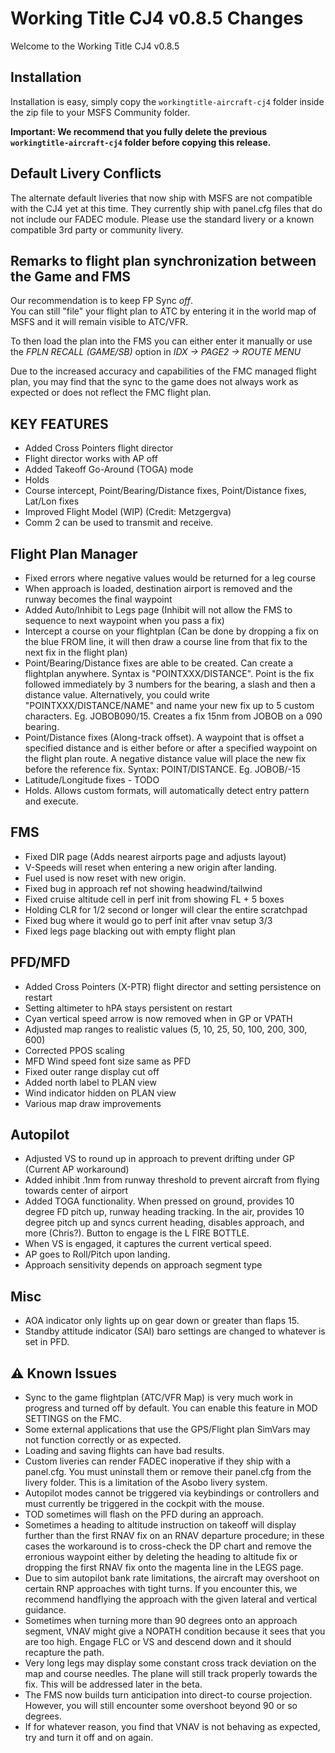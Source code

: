 # Working Title CJ4 v0.8.5 Changes

Welcome to the Working Title CJ4 v0.8.5

## Installation
Installation is easy, simply copy the `workingtitle-aircraft-cj4` folder inside the zip file to your MSFS Community folder. 

**Important: We recommend that you fully delete the previous `workingtitle-aircraft-cj4` folder before copying this release.**

## Default Livery Conflicts
The alternate default liveries that now ship with MSFS are not compatible with the CJ4 yet at this time. They currently ship with panel.cfg files that do not include our FADEC module. Please use the standard livery or a known compatible 3rd party or community livery.

## Remarks to flight plan synchronization between the Game and FMS 
Our recommendation is to keep FP Sync _off_.  
You can still "file" your flight plan to ATC by entering it in the world map of MSFS and it will remain visible to ATC/VFR.

To then load the plan into the FMS you can either enter it manually or use the _FPLN RECALL (GAME/SB)_ option in _IDX -> PAGE2 -> ROUTE MENU_

Due to the increased accuracy and capabilities of the FMC managed flight plan, you may find that the sync to the game does not always work as expected or does not reflect the FMC flight plan.

## KEY FEATURES
* Added Cross Pointers flight director
* Flight director works with AP off
* Added Takeoff Go-Around (TOGA) mode
* Holds
* Course intercept, Point/Bearing/Distance fixes, Point/Distance fixes, Lat/Lon fixes
* Improved Flight Model (WIP) (Credit: Metzgergva)
* Comm 2 can be used to transmit and receive.

## Flight Plan Manager
* Fixed errors where negative values would be returned for a leg course
* When approach is loaded, destination airport is removed and the runway becomes the final waypoint
* Added Auto/Inhibit to Legs page (Inhibit will not allow the FMS to sequence to next waypoint when you pass a fix)
* Intercept a course on your flightplan (Can be done by dropping a fix on the blue FROM line, it will then draw a course line from that fix to the next fix in the flight plan)
* Point/Bearing/Distance fixes are able to be created.  Can create a flightplan anywhere.  Syntax is "POINTXXX/DISTANCE".  Point is the fix followed immediately by 3 numbers for the bearing, a slash and then a distance value.  Alternatively, you could write "POINTXXX/DISTANCE/NAME" and name your new fix up to 5 custom characters.  Eg. JOBOB090/15.  Creates a fix 15nm from JOBOB on a 090 bearing.
* Point/Distance fixes (Along-track offset).  A waypoint that is offset a specified distance and
is either before or after a specified waypoint on the flight plan route.  A negative distance value will place the new fix before the reference fix.  Syntax: POINT/DISTANCE.  Eg. JOBOB/-15 
* Latitude/Longitude fixes - TODO
* Holds.  Allows custom formats, will automatically detect entry pattern and execute.  


## FMS
* Fixed DIR page (Adds nearest airports page and adjusts layout)
* V-Speeds will reset when entering a new origin after landing.
* Fuel used is now reset with new origin.
* Fixed bug in approach ref not showing headwind/tailwind
* Fixed cruise altitude cell in perf init from showing FL + 5 boxes
* Holding CLR for 1/2 second or longer will clear the entire scratchpad
* Fixed bug where it would go to perf init after vnav setup 3/3
* Fixed legs page blacking out with empty flight plan

## PFD/MFD
* Added Cross Pointers (X-PTR) flight director and setting persistence on restart
* Setting altimeter to hPA stays persistent on restart
* Cyan vertical speed arrow is now removed when in GP or VPATH
* Adjusted map ranges to realistic values (5, 10, 25, 50, 100, 200, 300, 600)
* Corrected PPOS scaling
* MFD Wind speed font size same as PFD
* Fixed outer range display cut off
* Added north label to PLAN view
* Wind indicator hidden on PLAN view
* Various map draw improvements

## Autopilot
* Adjusted VS to round up in approach to prevent drifting under GP (Current AP workaround)
* Added inhibit .1nm from runway threshold to prevent aircraft from flying towards center of airport
* Added TOGA functionality.  When pressed on ground, provides 10 degree FD pitch up, runway heading tracking.  In the air, provides 10 degree pitch up and syncs current heading, disables approach, and more (Chris?).  Button to engage is the L FIRE BOTTLE.
* When VS is engaged, it captures the current vertical speed.
* AP goes to Roll/Pitch upon landing.
* Approach sensitivity depends on approach segment type

## Misc
* AOA indicator only lights up on gear down or greater than flaps 15.
* Standby attitude indicator (SAI) baro settings are changed to whatever is set in PFD.

## ⚠️ Known Issues
* Sync to the game flightplan (ATC/VFR Map) is very much work in progress and turned off by default. You can enable this feature in MOD SETTINGS on the FMC.
* Some external applications that use the GPS/Flight plan SimVars may not function correctly or as expected.
* Loading and saving flights can have bad results.
* Custom liveries can render FADEC inoperative if they ship with a panel.cfg. You must uninstall them or remove their panel.cfg from the livery folder. This is a limitation of the Asobo livery system.
* Autopilot modes cannot be triggered via keybindings or controllers and must currently be triggered in the cockpit with the mouse.
* TOD sometimes will flash on the PFD during an approach.
* Sometimes a heading to altitude instruction on takeoff will display further than the first RNAV fix on an RNAV departure procedure; in these cases the workaround is to cross-check the DP chart and remove the erronious waypoint either by deleting the heading to altitude fix or dropping the first RNAV fix onto the magenta line in the LEGS page.
* Due to sim autopilot bank rate limitations, the aircraft may overshoot on certain RNP approaches with tight turns. If you encounter this, we recommend handflying the approach with the given lateral and vertical guidance.
* Sometimes when turning more than 90 degrees onto an approach segment, VNAV might give a NOPATH condition because it sees that you are too high.  Engage FLC or VS and descend down and it should recapture the path.
* Very long legs may display some constant cross track deviation on the map and course needles. The plane will still track properly towards the fix. This will be addressed later in the beta.
* The FMS now builds turn anticipation into direct-to course projection. However, you will still encounter some overshoot beyond 90 or so degrees.
* If for whatever reason, you find that VNAV is not behaving as expected, try and turn it off and on again.

